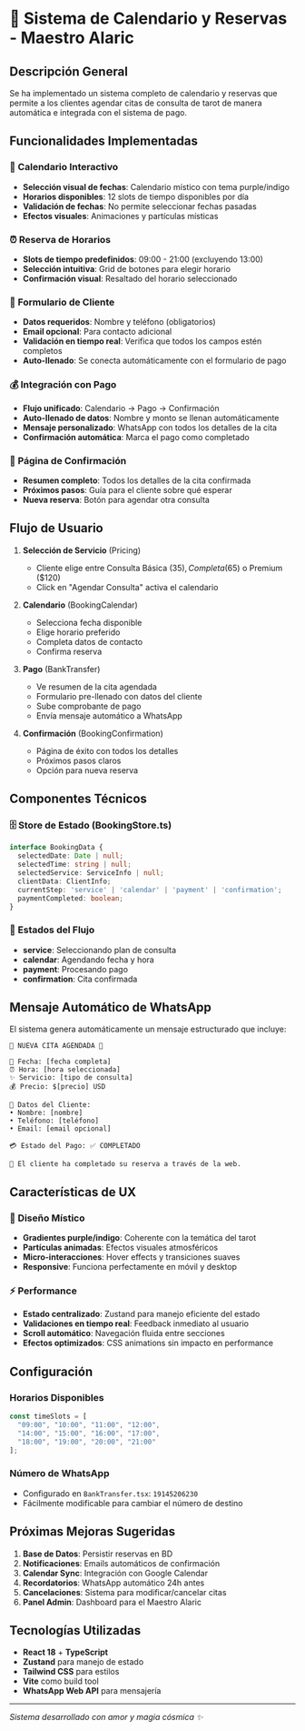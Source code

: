 # 🔮 Sistema de Calendario y Reservas - Maestro Alaric

## Descripción General

Se ha implementado un sistema completo de calendario y reservas que permite a los clientes agendar citas de consulta de tarot de manera automática e integrada con el sistema de pago.

## Funcionalidades Implementadas

### 📅 Calendario Interactivo
- **Selección visual de fechas**: Calendario místico con tema purple/indigo
- **Horarios disponibles**: 12 slots de tiempo disponibles por día
- **Validación de fechas**: No permite seleccionar fechas pasadas
- **Efectos visuales**: Animaciones y partículas místicas

### ⏰ Reserva de Horarios
- **Slots de tiempo predefinidos**: 09:00 - 21:00 (excluyendo 13:00)
- **Selección intuitiva**: Grid de botones para elegir horario
- **Confirmación visual**: Resaltado del horario seleccionado

### 👤 Formulario de Cliente
- **Datos requeridos**: Nombre y teléfono (obligatorios)
- **Email opcional**: Para contacto adicional
- **Validación en tiempo real**: Verifica que todos los campos estén completos
- **Auto-llenado**: Se conecta automáticamente con el formulario de pago

### 💰 Integración con Pago
- **Flujo unificado**: Calendario → Pago → Confirmación
- **Auto-llenado de datos**: Nombre y monto se llenan automáticamente
- **Mensaje personalizado**: WhatsApp con todos los detalles de la cita
- **Confirmación automática**: Marca el pago como completado

### 🎉 Página de Confirmación
- **Resumen completo**: Todos los detalles de la cita confirmada
- **Próximos pasos**: Guía para el cliente sobre qué esperar
- **Nueva reserva**: Botón para agendar otra consulta

## Flujo de Usuario

1. **Selección de Servicio** (Pricing)
   - Cliente elige entre Consulta Básica ($35), Completa ($65) o Premium ($120)
   - Click en "Agendar Consulta" activa el calendario

2. **Calendario** (BookingCalendar)
   - Selecciona fecha disponible
   - Elige horario preferido
   - Completa datos de contacto
   - Confirma reserva

3. **Pago** (BankTransfer)
   - Ve resumen de la cita agendada
   - Formulario pre-llenado con datos del cliente
   - Sube comprobante de pago
   - Envía mensaje automático a WhatsApp

4. **Confirmación** (BookingConfirmation)
   - Página de éxito con todos los detalles
   - Próximos pasos claros
   - Opción para nueva reserva

## Componentes Técnicos

### 🗄️ Store de Estado (BookingStore.ts)
```typescript
interface BookingData {
  selectedDate: Date | null;
  selectedTime: string | null;
  selectedService: ServiceInfo | null;
  clientData: ClientInfo;
  currentStep: 'service' | 'calendar' | 'payment' | 'confirmation';
  paymentCompleted: boolean;
}
```

### 🔄 Estados del Flujo
- **service**: Seleccionando plan de consulta
- **calendar**: Agendando fecha y hora
- **payment**: Procesando pago
- **confirmation**: Cita confirmada

## Mensaje Automático de WhatsApp

El sistema genera automáticamente un mensaje estructurado que incluye:

```
🔮 NUEVA CITA AGENDADA 🔮

📅 Fecha: [fecha completa]
⏰ Hora: [hora seleccionada]
✨ Servicio: [tipo de consulta]
💰 Precio: $[precio] USD

👤 Datos del Cliente:
• Nombre: [nombre]
• Teléfono: [teléfono]
• Email: [email opcional]

💳 Estado del Pago: ✅ COMPLETADO

🌟 El cliente ha completado su reserva a través de la web.
```

## Características de UX

### 🎨 Diseño Místico
- **Gradientes purple/indigo**: Coherente con la temática del tarot
- **Partículas animadas**: Efectos visuales atmosféricos
- **Micro-interacciones**: Hover effects y transiciones suaves
- **Responsive**: Funciona perfectamente en móvil y desktop

### ⚡ Performance
- **Estado centralizado**: Zustand para manejo eficiente del estado
- **Validaciones en tiempo real**: Feedback inmediato al usuario
- **Scroll automático**: Navegación fluida entre secciones
- **Efectos optimizados**: CSS animations sin impacto en performance

## Configuración

### Horarios Disponibles
```typescript
const timeSlots = [
  "09:00", "10:00", "11:00", "12:00", 
  "14:00", "15:00", "16:00", "17:00", 
  "18:00", "19:00", "20:00", "21:00"
];
```

### Número de WhatsApp
- Configurado en `BankTransfer.tsx`: `19145206230`
- Fácilmente modificable para cambiar el número de destino

## Próximas Mejoras Sugeridas

1. **Base de Datos**: Persistir reservas en BD
2. **Notificaciones**: Emails automáticos de confirmación
3. **Calendar Sync**: Integración con Google Calendar
4. **Recordatorios**: WhatsApp automático 24h antes
5. **Cancelaciones**: Sistema para modificar/cancelar citas
6. **Panel Admin**: Dashboard para el Maestro Alaric

## Tecnologías Utilizadas

- **React 18** + **TypeScript**
- **Zustand** para manejo de estado
- **Tailwind CSS** para estilos
- **Vite** como build tool
- **WhatsApp Web API** para mensajería

---

*Sistema desarrollado con amor y magia cósmica ✨* 